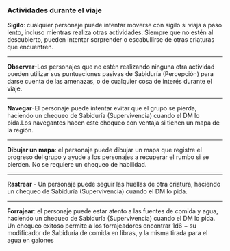 ### Actividades durante el viaje

**Sigilo**: cualquier personaje puede intentar moverse con sigilo si viaja a paso lento, incluso mientras realiza otras actividades. Siempre que no estén al descubierto, pueden intentar sorprender o escabullirse de otras criaturas que encuentren.

---
**Observar**-Los personajes que no estén realizando ninguna otra actividad pueden utilizar sus puntuaciones pasivas de Sabiduría (Percepción) para darse cuenta de las amenazas, o de cualquier cosa de interés durante el viaje.

---
**Navegar**-El personaje puede intentar evitar que el grupo se pierda, haciendo un chequeo de Sabiduría (Supervivencia) cuando el DM lo pida.Los navegantes hacen este chequeo con ventaja si tienen un mapa de la región.

---
**Dibujar un mapa**: el personaje puede dibujar un mapa que registre el progreso del grupo y ayude a los personajes a recuperar el rumbo si se pierden. No se requiere un chequeo de habilidad.

---
**Rastrear** - Un personaje puede seguir las huellas de otra criatura, haciendo un chequeo de Sabiduría (Supervivencia) cuando el DM lo pida.

---
**Forrajear**: el personaje puede estar atento a las fuentes de comida y agua, haciendo un chequeo de Sabiduría (Supervivencia) cuando el DM lo pida. Un chequeo exitoso permite a los forrajeadores encontrar 1d6 + su modificador de Sabiduría de comida en libras, y la misma tirada para el agua en galones